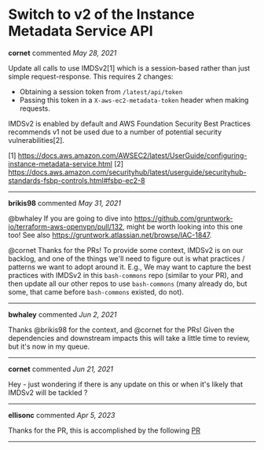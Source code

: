 # Switch to v2 of the Instance Metadata Service API

**cornet** commented *May 28, 2021*

Update all calls to use IMDSv2[1] which is a session-based rather than just
simple request-response. This requires 2 changes:

- Obtaining a session token from `/latest/api/token`
- Passing this token in a `X-aws-ec2-metadata-token` header when making
requests.

IMDSv2 is enabled by default and AWS Foundation Security Best Practices
recommends v1 not be used due to a number of potential security
vulnerabilities[2].

[1] https://docs.aws.amazon.com/AWSEC2/latest/UserGuide/configuring-instance-metadata-service.html
[2] https://docs.aws.amazon.com/securityhub/latest/userguide/securityhub-standards-fsbp-controls.html#fsbp-ec2-8
<br />
***


**brikis98** commented *May 31, 2021*

@bwhaley If you are going to dive into https://github.com/gruntwork-io/terraform-aws-openvpn/pull/132, might be worth looking into this one too! See also https://gruntwork.atlassian.net/browse/IAC-1847.

@cornet Thanks for the PRs! To provide some context, IMDSv2 is on our backlog, and one of the things we'll need to figure out is what practices / patterns we want to adopt around it. E.g., We may want to capture the best practices with IMDSv2 in this `bash-commons` repo (similar to your PR), and then update all our other repos to use `bash-commons` (many already do, but some, that came before `bash-commons` existed, do not).
***

**bwhaley** commented *Jun 2, 2021*

Thanks @brikis98 for the context, and @cornet for the PRs! Given the dependencies and downstream impacts this will take a little time to review, but it's now in my queue. 
***

**cornet** commented *Jun 21, 2021*

Hey - just wondering if there is any update on this or when it's likely that IMDSv2 will be tackled ?
***

**ellisonc** commented *Apr 5, 2023*

Thanks for the PR, this is accomplished by the following [PR](https://github.com/gruntwork-io/bash-commons/pull/38) 
***

